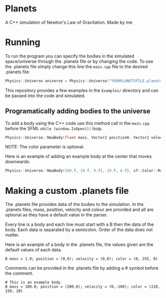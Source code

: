# Planets
A C++ simulation of Newton's Law of Gravitation. Made by me

# Running
To run the program you can specify the bodies in the simulated space/universe through the .planets file or by changing the code. 
To use the .planets file simply change this line the `main.cpp` file to the desired .planets file:
```cpp
Physics::Universe universe = Physics::Universe("YOURPLANETSFILE.planets");
```
This repository provides a few examples in the `Examples/` directory and can be passed into the code and simulated.

## Programatically adding bodies to the universe
To add a body using the C++ code use this method call in the `main.cpp` before the SFML `while (window.IsOpen())` loop.
```cpp
Physics::Universe::NewBody(float mass, Vector2 position0, Vector2 velocity0, sf::Color color);
```
NOTE: The color parameter is optional.

Here is an example of adding an example body at the center that moves downwards:
```cpp
Physics::Universe::NewBody(100.f, {0.f, 0.f}, {0.f, 0.f}, sf::Color::Red);
```

# Making a custom .planets file
The .planets file provides data of the bodies to the simulation. In the .planets files, mass, position, velocity and colour are provided and all are optional
as they have a default value in the parser.

Every line is a body and each line must start with a B then the data of the body. Each data is separated by a semicolon. Order of the data does not matter.

Here is an example of a body in the .planets file, the values given are the default values of each data.
```
B mass = 1.0; position = (0,0); velocity = (0,0); color = (0, 255, 0)
```

Comments can be provided in the .planets file by adding a # symbol before the comment.
```
# This is an example body
B mass = 100.0; position = (200,0); velocity = (0,-100); color = (210, 150, 20)
```

